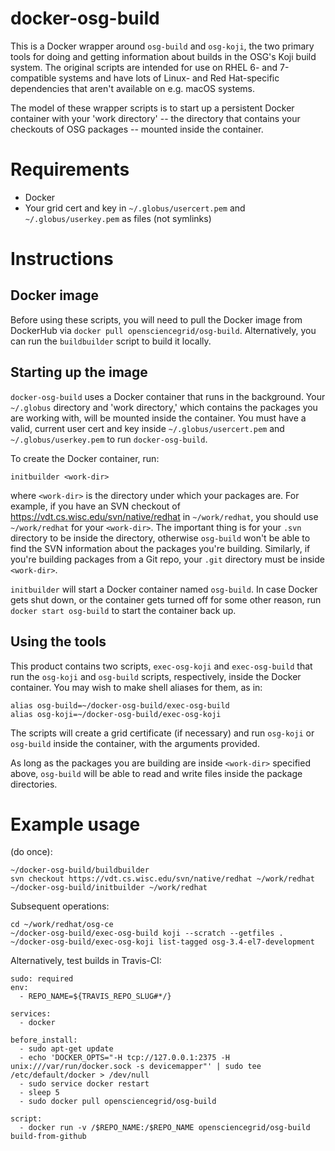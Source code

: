 docker-osg-build
================

This is a Docker wrapper around `osg-build` and `osg-koji`, the two primary
tools for doing and getting information about builds in the OSG's Koji build
system. The original scripts are intended for use on RHEL 6- and 7-compatible
systems and have lots of Linux- and Red Hat-specific dependencies that aren't
available on e.g. macOS systems.

The model of these wrapper scripts is to start up a persistent Docker
container with your 'work directory' -- the directory that contains your
checkouts of OSG packages -- mounted inside the container.


Requirements
============
* Docker
* Your grid cert and key in `~/.globus/usercert.pem` and `~/.globus/userkey.pem`
  as files (not symlinks)


Instructions
============

Docker image
------------

Before using these scripts, you will need to pull the Docker image from
DockerHub via `docker pull opensciencegrid/osg-build`.  Alternatively, you can
run the `buildbuilder` script to build it locally.


Starting up the image
---------------------

`docker-osg-build` uses a Docker container that runs in the background. Your
`~/.globus` directory and 'work directory,' which contains the packages you are
working with, will be mounted inside the container. You must have a valid,
current user cert and key inside `~/.globus/usercert.pem` and
`~/.globus/userkey.pem` to run `docker-osg-build`.

To create the Docker container, run:

    initbuilder <work-dir>

where `<work-dir>` is the directory under which your packages are. For example,
if you have an SVN checkout of https://vdt.cs.wisc.edu/svn/native/redhat in
`~/work/redhat`, you should use `~/work/redhat` for your `<work-dir>`. The
important thing is for your `.svn` directory to be inside the directory,
otherwise `osg-build` won't be able to find the SVN information about the
packages you're building. Similarly, if you're building packages from a Git
repo, your `.git` directory must be inside `<work-dir>`.

`initbuilder` will start a Docker container named `osg-build`. In case Docker
gets shut down, or the container gets turned off for some other reason, run
`docker start osg-build` to start the container back up.


Using the tools
---------------

This product contains two scripts, `exec-osg-koji` and `exec-osg-build` that
run the `osg-koji` and `osg-build` scripts, respectively, inside the Docker
container. You may wish to make shell aliases for them, as in:

    alias osg-build=~/docker-osg-build/exec-osg-build
    alias osg-koji=~/docker-osg-build/exec-osg-koji

The scripts will create a grid certificate (if necessary) and run `osg-koji` or
`osg-build` inside the container, with the arguments provided.

As long as the packages you are building are inside `<work-dir>` specified
above, `osg-build` will be able to read and write files inside the package
directories.


Example usage
=============

(do once):

    ~/docker-osg-build/buildbuilder
    svn checkout https://vdt.cs.wisc.edu/svn/native/redhat ~/work/redhat
    ~/docker-osg-build/initbuilder ~/work/redhat

Subsequent operations:

    cd ~/work/redhat/osg-ce
    ~/docker-osg-build/exec-osg-build koji --scratch --getfiles .
    ~/docker-osg-build/exec-osg-koji list-tagged osg-3.4-el7-development

Alternatively, test builds in Travis-CI:

    sudo: required
    env:
      - REPO_NAME=${TRAVIS_REPO_SLUG#*/}

    services:
      - docker

    before_install:
      - sudo apt-get update
      - echo 'DOCKER_OPTS="-H tcp://127.0.0.1:2375 -H unix:///var/run/docker.sock -s devicemapper"' | sudo tee /etc/default/docker > /dev/null
      - sudo service docker restart
      - sleep 5
      - sudo docker pull opensciencegrid/osg-build

    script:
      - docker run -v /$REPO_NAME:/$REPO_NAME opensciencegrid/osg-build build-from-github
